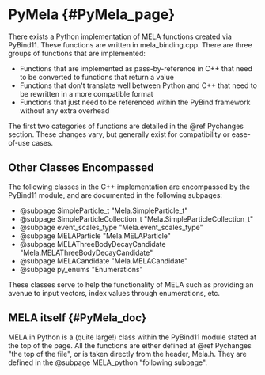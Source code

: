 # PyMela       {#PyMela_page}

There exists a Python implementation of MELA functions created via PyBind11. These functions are written in mela_binding.cpp.
There are three groups of functions that are implemented:

- Functions that are implemented as pass-by-reference in C++ that need to be converted to functions that return a value
- Functions that don't translate well between Python and C++ that need to be rewritten in a more compatible format
- Functions that just need to be referenced within the PyBind framework without any extra overhead

The first two categories of functions are detailed in the @ref Pychanges section. These changes vary, but generally exist for
compatibility or ease-of-use cases.

## Other Classes Encompassed

The following classes in the C++ implementation are encompassed by the PyBind11 module, and are documented in the following subpages:

- @subpage SimpleParticle_t "Mela.SimpleParticle_t"
- @subpage SimpleParticleCollection_t "Mela.SimpleParticleCollection_t"
- @subpage event_scales_type "Mela.event_scales_type"
- @subpage MELAParticle "Mela.MELAParticle"
- @subpage MELAThreeBodyDecayCandidate "Mela.MELAThreeBodyDecayCandidate"
- @subpage MELACandidate "Mela.MELACandidate"
- @subpage py_enums "Enumerations"

These classes serve to help the functionality of MELA such as providing an avenue to input vectors, index values through enumerations, etc.

## MELA itself {#PyMela_doc}

MELA in Python is a (quite large!) class within the PyBind11 module stated at the top of the page. All the functions are either defined at @ref Pychanges "the top of the file", or is taken directly from the header, Mela.h. They are defined in the @subpage MELA_python "following subpage".

